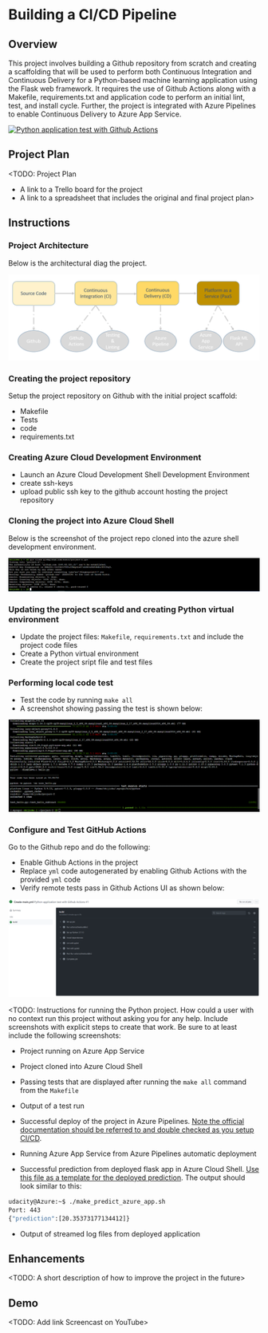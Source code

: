 # Building a CI/CD Pipeline
## Overview
This project involves building a Github repository from scratch and creating a scaffolding that will be used to perform both Continuous Integration and Continuous Delivery for a Python-based machine learning application using the Flask web framework. It requires the use of Github Actions along with a Makefile, requirements.txt and application code to perform an initial lint, test, and install cycle. Further, the project is integrated with Azure Pipelines to enable Continuous Delivery to Azure App Service.

[![Python application test with Github Actions](https://github.com/Ezecc/project-2/actions/workflows/main.yml/badge.svg)](https://github.com/Ezecc/project-2/actions/workflows/main.yml)

## Project Plan
<TODO: Project Plan

* A link to a Trello board for the project
* A link to a spreadsheet that includes the original and final project plan>

## Instructions

### Project Architecture
Below is the architectural diag the project.

![](project-2_screen_captures\Project-2_Architecture.png)
### Creating the project repository
Setup the project repository on Github with the initial project scaffold: 
- Makefile
- Tests
- code
- requirements.txt

### Creating Azure Cloud Development Environment
- Launch an Azure Cloud Development Shell Development Environment
- create ssh-keys
- upload public ssh key to the github account hosting the project repository

### Cloning the project into Azure Cloud Shell
Below is the screenshot of the project repo cloned into the azure shell development environment.

![](project-2_screen_captures\cloning_repo_in_az_shell.png)

### Updating the project scaffold and creating Python virtual environment
- Update the project files: `Makefile`, `requirements.txt` and include the project code files
- Create a Python virtual environment
- Create the project sript file and test files

### Performing local code test
- Test the code by running ```make all```
- A screenshot showing passing the test is shown below:

![](project-2_screen_captures\test_passing.png)

### Configure and Test GitHub Actions
Go to the Github repo and do the following:
- Enable Github Actions in the project
- Replace ```yml``` code autogenerated by enabling Github Actions with the provided ```yml```  code 
- Verify remote tests pass in Github Actions UI
as shown below:

![](project-2_screen_captures\github_action_ppassing2.png)






<TODO:  Instructions for running the Python project.  How could a user with no context run this project without asking you for any help.  Include screenshots with explicit steps to create that work. Be sure to at least include the following screenshots:

* Project running on Azure App Service

* Project cloned into Azure Cloud Shell

* Passing tests that are displayed after running the `make all` command from the `Makefile`

* Output of a test run

* Successful deploy of the project in Azure Pipelines.  [Note the official documentation should be referred to and double checked as you setup CI/CD](https://docs.microsoft.com/en-us/azure/devops/pipelines/ecosystems/python-webapp?view=azure-devops).

* Running Azure App Service from Azure Pipelines automatic deployment

* Successful prediction from deployed flask app in Azure Cloud Shell.  [Use this file as a template for the deployed prediction](https://github.com/udacity/nd082-Azure-Cloud-DevOps-Starter-Code/blob/master/C2-AgileDevelopmentwithAzure/project/starter_files/flask-sklearn/make_predict_azure_app.sh).
The output should look similar to this:

```bash
udacity@Azure:~$ ./make_predict_azure_app.sh
Port: 443
{"prediction":[20.35373177134412]}
```

* Output of streamed log files from deployed application

> 

## Enhancements

<TODO: A short description of how to improve the project in the future>

## Demo 

<TODO: Add link Screencast on YouTube>


